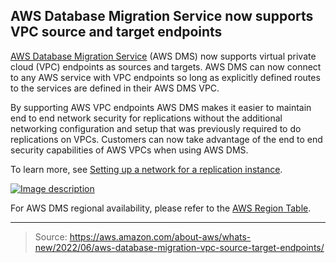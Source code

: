 ## AWS Database Migration Service now supports VPC source and target endpoints

[AWS Database Migration Service](https://aws.amazon.com/dms/) (AWS DMS) now supports virtual private cloud (VPC) endpoints as sources and targets. AWS DMS can now connect to any AWS service with VPC endpoints so long as explicitly defined routes to the services are defined in their AWS DMS VPC.

By supporting AWS VPC endpoints AWS DMS makes it easier to maintain end to end network security for replications without the additional networking configuration and setup that was previously required to do replications on VPCs. Customers can now take advantage of the end to end security capabilities of AWS VPCs when using AWS DMS.

To learn more, see [Setting up a network for a replication instance](https://docs.aws.amazon.com/dms/latest/userguide/CHAP_ReplicationInstance.VPC.html).

[![Image description](https://dev-to-uploads.s3.amazonaws.com/uploads/articles/5m15zsqp4eb1szj9b681.png)](https://k21technologies.samcart.com/referral/gBBzLUFj/wZNqvQpM5mBn2g53)

For AWS DMS regional availability, please refer to the [AWS Region Table](https://aws.amazon.com/about-aws/global-infrastructure/regional-product-services/).

---

> Source: https://aws.amazon.com/about-aws/whats-new/2022/06/aws-database-migration-vpc-source-target-endpoints/ 